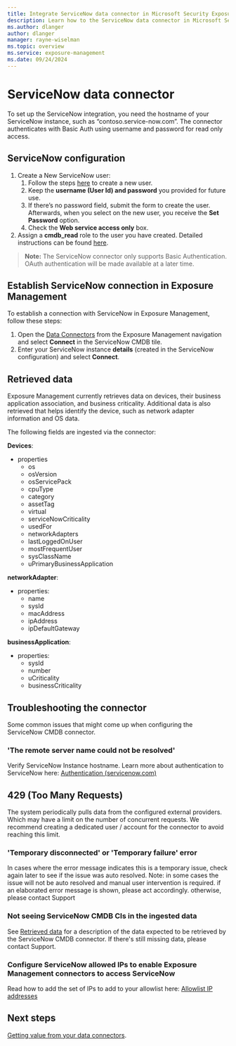 ```yaml
---
title: Integrate ServiceNow data connector in Microsoft Security Exposure Management
description: Learn how to the ServiceNow data connector in Microsoft Security Exposure Management.
ms.author: dlanger
author: dlanger
manager: rayne-wiselman
ms.topic: overview
ms.service: exposure-management
ms.date: 09/24/2024
---
```


# ServiceNow data connector

To set up the ServiceNow integration, you need the hostname of your ServiceNow instance, such as “contoso.service-now.com”. The connector authenticates with Basic Auth using username and password for read only access.

## ServiceNow configuration

1. Create a New ServiceNow user:
   1. Follow the steps [here](https://docs.servicenow.com/en-US/bundle/vancouver-platform-administration/page/administer/users-and-groups/task/t_CreateAUser.html) to create a new user.
   2. Keep the **username (User Id) and password** you provided for future use.
   3. If there’s no password field, submit the form to create the user. Afterwards, when you select on the new user, you receive the **Set Password** option.
   4. Check the **Web service access only** box.
2. Assign a **cmdb_read** role to the user you have created. Detailed instructions can be found [here](https://docs.servicenow.com/bundle/vancouver-platform-administration/page/administer/users-and-groups/task/t_AssignARoleToAUser.html).

> **Note:** The ServiceNow connector only supports Basic Authentication. OAuth authentication will be made available at a later time.

## Establish ServiceNow connection in Exposure Management

To establish a connection with ServiceNow in Exposure Management, follow these steps:

1. Open the [Data Connectors](https://security.microsoft.com/exposure-data-connectors) from the Exposure Management navigation and select **Connect** in the ServiceNow CMDB tile.
1. Enter your ServiceNow instance **details** (created in the ServiceNow configuration) and select **Connect**.

## Retrieved data

Exposure Management currently retrieves data on devices, their business application association, and business criticality. Additional data is also retrieved that helps identify the device, such as network adapter information and OS data.

The following fields are ingested via the connector:

 **Devices**:

- properties
  - os
  - osVersion
  - osServicePack
  - cpuType
  - category
  - assetTag
  - virtual
  - serviceNowCriticality
  - usedFor
  - networkAdapters
  - lastLoggedOnUser
  - mostFrequentUser
  - sysClassName
  - uPrimaryBusinessApplication

**networkAdapter**:

- properties:
  - name
  - sysId
  - macAddress
  - ipAddress
  - ipDefaultGateway

 **businessApplication**:

- properties:
  - sysId
  - number
  - uCriticality
  - businessCriticality

## Troubleshooting the connector

Some common issues that might come up when configuring the ServiceNow CMDB connector.

### 'The remote server name could not be resolved'

Verify ServiceNow Instance hostname.
Learn more about authentication to ServiceNow here: [Authentication (servicenow.com)](https://docs.servicenow.com/bundle/vancouver-platform-security/page/integrate/single-sign-on/concept/c_Authentication.html)
## 429 (Too Many Requests)
The system periodically pulls data from the configured external providers. Which may have a limit on the number of concurrent requests. 
We recommend creating a dedicated user / account for the connector to avoid reaching this limit.
### 'Temporary disconnected' or 'Temporary failure' error

In cases where the error message indicates this is a temporary issue, check again later to see if the issue was auto resolved.
Note: in some cases the issue will not be auto resolved and manual user intervention is required. if an elaborated error message is shown, please act accordingly. otherwise, please contact Support

### Not seeing ServiceNow CMDB CIs in the ingested data

See [Retrieved data](#retrieved-data) for a description of the  data expected to be retrieved by the ServiceNow CMDB connector.
If there's still missing data, please contact Support.

### Configure ServiceNow allowed IPs to enable Exposure Management connectors to access ServiceNow

Read how to add the set of IPs to add to your allowlist here: [Allowlist IP addresses](configure-data-connectors.md#allowlist-ip-addresses)

## Next steps

[Getting value from your data connectors](value-data-connectors.md).
